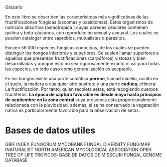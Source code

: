 *Glosario*

En este libro se describen las características más significativas de las fructificaciones fúngicas (ascomas y basidiomas). Estos organismos de nutrición absortiva (osmotrópica ) cuyas paredes celulares contienen quitina y beta-glucanos, con reproducción sexual y aseuxal. Los cuales se pueden catalogar entre saprobios, mutualistas o parásitos.

Existen 56.000 especies fúngicas conocidas, de los cuales se pueden distinguir los hongos inferiores y superiores. Se suelen llamar superiores a aquellos que presentan fructificaciones (carpóforos) vistosas y bien desarrolladas y aunque esto no sea rigurosamente exacto ni val para todas las especies, en todo caso como generalización es aceptable.

En los hongos existe una parte somática **pernne**, llamad micelio, oculta en el suelo, la madera o cualquier otro sustrato y una parte **caduca**, efímera: La fructificación. Por tanto, quien recoleta setas, está recogiendo cuerpos fructíferos. **La época de captura favorable es desde mayo hasta principios de septiembre en la zona central** cuya presencia esta proporcionalmente relacionada con la pluviosidad, además, si se ha conservado la vegetación nativa es particularmente favorable  para la observación de setas.
# Bases de datos utiles

GBIF
INDEX FUNGORUM
MYCOBANK
FUNGAL DIVERSITY
FUNGIMAP
INATURALIST
NORTH AMERICAN MYCOLOGICAL ASSOCIATION
OPEN TREE OF LIFE
TROPICOS: BASE DE DATOS DE MISSOURI
FUNGAL GENOME DATABASE


